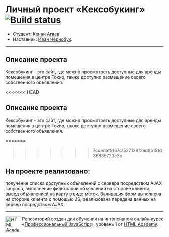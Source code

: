 # Личный проект «Кексобукинг» [![Build status][travis-image]][travis-url]

* Студент: [Кенан Агаев](https://up.htmlacademy.ru/javascript/19/user/1064275).
* Наставник: [Иван Чернобук](https://htmlacademy.ru/profile/id237614).

---
## Описание проекта
Кексобукинг - это сайт, где можно просмотреть доступные для аренды помещения в центре Токио, также доступно размещение своего собственного объявления.

<<<<<<< HEAD
## Описание проекта
Кексобукинг - это сайт, где можно просмотреть доступные для аренды помещения в центре Токио, также доступно размещение своего собственного объявления.

=======
>>>>>>> 7cdedaf9167c1527138f3ad8b151d36835723c3b
## На проекте реализовано:
получение списка доступных объявлений с сервера посредством AJAX запроса, выполнение фильтрации объявлений на стороне клиента, вывод объявленией на карту в виде меток. 
Валидация форм выполнена на стороне клиента с помощью JS, реализована передача данных на сервер посредством AJAX.

---

<a href="https://htmlacademy.ru/intensive/javascript"><img align="left" width="50" height="50" alt="HTML Academy" src="https://up.htmlacademy.ru/static/img/intensive/javascript/logo-for-github-2.png"></a>

Репозиторий создан для обучения на интенсивном онлайн‑курсе «[Профессиональный JavaScript](https://htmlacademy.ru/intensive/javascript)», уровень 1 от [HTML Academy](https://htmlacademy.ru).

[travis-image]: https://travis-ci.com/htmlacademy-javascript/1064275-keksobooking-19.svg?branch=master
[travis-url]: https://travis-ci.com/htmlacademy-javascript/1064275-keksobooking-19
